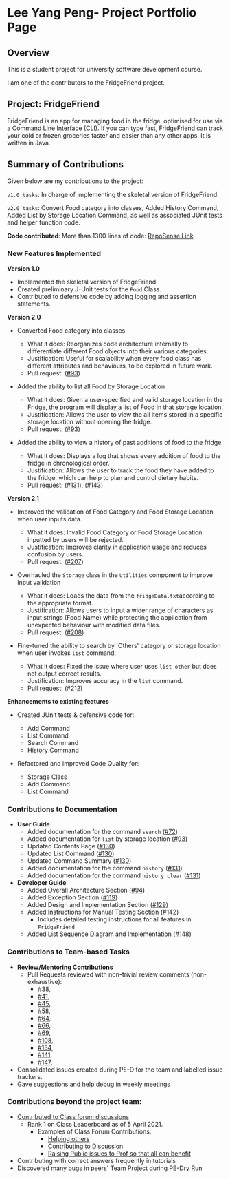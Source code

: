 # Lee Yang Peng- Project Portfolio Page

## Overview
This is a student project for university software development course.

I am one of the contributors to the FridgeFriend project.

## Project: FridgeFriend

FridgeFriend is an app for managing food in the fridge, optimised for use via a Command Line Interface (CLI).
If you can type fast, FridgeFriend can track your cold or frozen groceries faster and easier than any other apps.
It is written in Java.


## Summary of Contributions
Given below are my contributions to the project:

`v1.0 tasks`: In charge of implementing the skeletal version of FridgeFriend.

`v2.0 tasks`: Convert Food category into classes, Added History Command, Added List by Storage Location Command,
as well as associated JUnit tests and helper function code.

**Code contributed**: More than 1300 lines of code: [RepoSense Link](https://nus-cs2113-ay2021s2.github.io/tp-dashboard/?search=leeyp)

### New Features Implemented


**Version 1.0**
- Implemented the skeletal version of FridgeFriend.
- Created preliminary J-Unit tests for the `Food` Class.
- Contributed to defensive code by adding logging and assertion statements.

**Version 2.0**
- Converted Food category into classes
  - What it does: Reorganizes code architecture internally to differentiate different Food objects into 
    their various categories.
  - Justification: Useful for scalability when every food class has different attributes and behaviours, to be 
    explored in future work.
  - Pull request: ([#93](https://github.com/AY2021S2-CS2113-T10-1/tp/pull/93))  

- Added the ability to list all Food by Storage Location
  - What it does: Given a user-specified and valid storage location in the Fridge, the program will display a 
    list of Food in that storage location.
  - Justification: Allows the user to view the all items stored in a specific storage location without opening the 
    fridge.
  - Pull request: ([#93](https://github.com/AY2021S2-CS2113-T10-1/tp/pull/93))

- Added the ability to view a history of past additions of food to the fridge.
  - What it does: Displays a log that shows every addition of food to the fridge in chronological order.
  - Justification: Allows the user to track the food they have added to the fridge, which can help to plan and control 
    dietary habits.
  - Pull request: ([#131](https://github.com/AY2021S2-CS2113-T10-1/tp/pull/131)), 
    ([#143](https://github.com/AY2021S2-CS2113-T10-1/tp/pull/143))

**Version 2.1**
- Improved the validation of Food Category and Food Storage Location when user inputs data.
  - What it does: Invalid Food Category or Food Storage Location inputted by users will be rejected.
  - Justification: Improves clarity in application usage and reduces confusion by users.
  - Pull request: ([#207](https://github.com/AY2021S2-CS2113-T10-1/tp/pull/207))

- Overhauled the `Storage` class in the `Utilities` component to improve input validation
  - What it does: Loads the data from the `fridgeData.txt`according to the appropriate format.
  - Justification: Allows users to input a wider range of characters as input strings (Food Name) while
    protecting the application from unexpected behaviour with modified data files.
  - Pull request: ([#208](https://github.com/AY2021S2-CS2113-T10-1/tp/pull/208))
  
- Fine-tuned the ability to search by 'Others' category or storage location when user invokes `list` command.
  - What it does: Fixed the issue where user uses `list other` but does not output correct results.
  - Justification: Improves accuracy in the `list` command.
  - Pull request: ([#212](https://github.com/AY2021S2-CS2113-T10-1/tp/pull/212))
  
**Enhancements to existing features**  
- Created JUnit tests & defensive code for:
  - Add Command
  - List Command
  - Search Command
  - History Command

- Refactored and improved Code Quality for:
  - Storage Class
  - Add Command
  - List Command


### Contributions to Documentation


- **User Guide**
    - Added documentation for the command `search` ([#72](https://github.com/AY2021S2-CS2113-T10-1/tp/pull/72))
    - Added documentation for `list` by storage location ([#93](https://github.com/AY2021S2-CS2113-T10-1/tp/pull/93))  
    - Updated Contents Page ([#130](https://github.com/AY2021S2-CS2113-T10-1/tp/pull/130))
    - Updated List Command ([#130](https://github.com/AY2021S2-CS2113-T10-1/tp/pull/130))
    - Updated Command Summary ([#130](https://github.com/AY2021S2-CS2113-T10-1/tp/pull/130))  
    - Added documentation for the command `history` ([#131](https://github.com/AY2021S2-CS2113-T10-1/tp/pull/131))
    - Added documentation for the command `history clear` ([#131](https://github.com/AY2021S2-CS2113-T10-1/tp/pull/131))
- **Developer Guide**
    - Added Overall Architecture Section ([#94](https://github.com/AY2021S2-CS2113-T10-1/tp/pull/94))
    - Added Exception Section ([#119](https://github.com/AY2021S2-CS2113-T10-1/tp/pull/119))
    - Added Design and Implementation Section ([#129](https://github.com/AY2021S2-CS2113-T10-1/tp/pull/129))
    - Added Instructions for Manual Testing Section ([#142](https://github.com/AY2021S2-CS2113-T10-1/tp/pull/142))
        - Includes detailed testing instructions for all features in `FridgeFriend`
    - Added List Sequence Diagram and Implementation ([#148](https://github.com/AY2021S2-CS2113-T10-1/tp/pull/148))

### Contributions to Team-based Tasks

- **Review/Mentoring Contributions**
  - Pull Requests reviewed with non-trivial review comments (non-exhaustive):
    - [#38](https://github.com/AY2021S2-CS2113-T10-1/tp/pull/38),
    - [#41](https://github.com/AY2021S2-CS2113-T10-1/tp/pull/41),
    - [#45](https://github.com/AY2021S2-CS2113-T10-1/tp/pull/45),
    - [#58](https://github.com/AY2021S2-CS2113-T10-1/tp/pull/58),
    - [#64](https://github.com/AY2021S2-CS2113-T10-1/tp/pull/64),
    - [#66](https://github.com/AY2021S2-CS2113-T10-1/tp/pull/66),
    - [#69](https://github.com/AY2021S2-CS2113-T10-1/tp/pull/69),
    - [#108](https://github.com/AY2021S2-CS2113-T10-1/tp/pull/108),
    - [#134](https://github.com/AY2021S2-CS2113-T10-1/tp/pull/134),
    - [#141](https://github.com/AY2021S2-CS2113-T10-1/tp/pull/141),
    - [#147](https://github.com/AY2021S2-CS2113-T10-1/tp/pull/147),
- Consolidated issues created during PE-D for the team and labelled issue trackers.
- Gave suggestions and help debug in weekly meetings

### Contributions beyond the project team:
- [Contributed to Class forum discussions](https://nus-cs2113-ay2021s2.github.io/dashboards/contents/forum-activities.html#1-lee-peng-leeyp-21-posts)
  - Rank 1 on Class Leaderboard as of 5 April 2021.
    - Examples of Class Forum Contributions:
        - [Helping others](https://github.com/nus-cs2113-AY2021S2/forum/issues/3#issuecomment-762286714)
        - [Contributing to Discussion](https://github.com/nus-cs2113-AY2021S2/forum/issues/13#issuecomment-766749214)
        - [Raising Public issues to Prof so that all can benefit](https://github.com/nus-cs2113-AY2021S2/forum/issues/42)
- Contributing with correct answers frequently in tutorials
- Discovered many bugs in peers' Team Project during PE-Dry Run